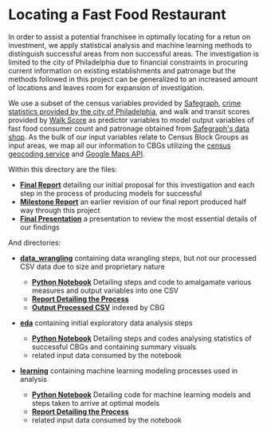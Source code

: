 # Locating a Fast Food Restaurant

In order to assist a potential franchisee in optimally locating for a retun on investment, we apply statistical analysis and machine learning methods to distinguish successful areas from non successful areas. The investigation is limited to the city of Philadelphia due to financial constraints in procuring current information on existing establishments and patronage but the methods followed in this project can be generalized to an increased amount of locations and leaves room for expansion of investigation.

We use a subset of the census variables provided by [Safegraph](https://www.safegraph.com/open-census-data), [crime statistics provided by the city of Philadelphia](http://metadata.phila.gov/#home/datasetdetails/5543868920583086178c4f8e/representationdetails/570e7621c03327dc14f4b68d/), and walk and transit scores provided by [Walk Score](https://www.walkscore.com) as predictor variables to model output variables of fast food consumer count and patronage obtained from [Safegraph's data shop](https://shop.safegraph.com). As the bulk of our input variables relate to Census Block Groups as input areas, we map all our information to CBGs utilizing the [census geocoding service](https://geocoding.geo.census.gov/geocoder) and [Google Maps API](https://maps.googleapis.com).

Within this directory are the files:
- **[Final Report](https://github.com/jon-e-pizza/Springboard/blob/master/CapstoneFastFoodEstablishments/Locating_Fast_Food-Final_Report.pdf)** detailing our initial proposal for this investigation and each step in the process of producing models for successful
- **[Milestone Report](https://github.com/jon-e-pizza/Springboard/blob/master/CapstoneFastFoodEstablishments/Locating_Fast_Food-Final_Report.pdf)** an earlier revision of our final report produced half way through this project
- **[Final Presentation](https://github.com/jon-e-pizza/Springboard/blob/master/CapstoneFastFoodEstablishments/Locating-Fast-Food-for-Success-Presentation.pdf)** a presentation to review the most essential details of our findings

And directories:
* **[data_wrangling](https://github.com/jon-e-pizza/Springboard/tree/master/CapstoneFastFoodEstablishments/data_wrangling)** containing data wrangling steps, but not our processed CSV data due to size and proprietary nature
    * **[Python Notebook](https://github.com/jon-e-pizza/Springboard/blob/master/CapstoneFastFoodEstablishments/data_wrangling/Data_Wrangling.ipynb)** Detailing steps and code to amalgamate various measures and output variables into one CSV
    * **[Report Detailing the Process](https://github.com/jon-e-pizza/Springboard/blob/master/CapstoneFastFoodEstablishments/data_wrangling/DataWranglingForFastFoodDemand.pdf)**
    * **[Output Processed CSV](https://github.com/jon-e-pizza/Springboard/blob/master/CapstoneFastFoodEstablishments/data_wrangling/location_data_wrangled.csv)** indexed by CBG

* **[eda](https://github.com/jon-e-pizza/Springboard/tree/master/CapstoneFastFoodEstablishments/eda)** containing initial exploratory data analysis steps
    * **[Python Notebook](https://github.com/jon-e-pizza/Springboard/blob/master/CapstoneFastFoodEstablishments/eda/EDA.ipynb)** Detailing steps and codes analysing statistics of successful CBGs and containing summary visuals
    * related input data consumed by the notebook

* **[learning](https://github.com/jon-e-pizza/Springboard/tree/master/CapstoneFastFoodEstablishments/learning)** containing machine learning modeling processes used in analysis
    * **[Python Notebook](https://github.com/jon-e-pizza/Springboard/blob/master/CapstoneFastFoodEstablishments/learning/machine-learning.ipynb)** Detailing code for machine learning models and steps taken to arrive at optimal models
    * **[Report Detailing the Process](https://github.com/jon-e-pizza/Springboard/blob/master/CapstoneFastFoodEstablishments/learning/MachineLearning-process.pdf)**
    * related input data consumed by the notebook
